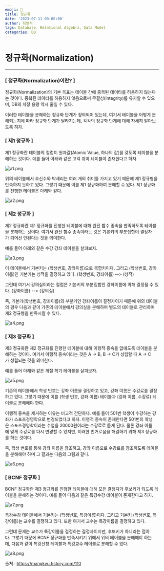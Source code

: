 ```yaml
---
emoji: 🚀
title: 정규화
date: '2023-07-11 00:00:00'
author: 최민석
tags: Database, Relational Algebra, Data Model
categories: DB
---
```

# **정규화(Normalization)**

---

### **[ 정규화(Normalization)이란? ]**

정규화(Normalization)의 기본 목표는 테이블 간에 중복된 데이타를 허용하지 않는다는 것이다. 중복된 데이터를 허용하지 않음으로써 무결성(Integrity)를 유지할 수 있으며, DB의 저장 용량 역시 줄일 수 있다.

이러한 테이블을 분해하는 정규화 단계가 정의되어 있는데, 여기서 테이블을 어떻게 분해되는지에 따라 정규화 단계가 달라지는데, 각각의 정규화 단계에 대해 자세히 알아보도록 하자.

### **[ 제1 정규화 ]**

제1 정규화란 테이블의 컬럼이 원자값(Atomic Value, 하나의 값)을 갖도록 테이블을 분해하는 것이다. 예를 들어 아래와 같은 고객 취미 테이블이 존재한다고 하자.

![a1.png](https://blog.kakaocdn.net/dn/bNbQUm/btqT18yag04/pTXJX3wB23ouk8az7EgWQ1/img.png)

위의 테이블에서 추신수와 박세리는 여러 개의 취미를 가지고 있기 때문에 제1 정규형을 만족하지 못하고 있다. 그렇기 때문에 이를 제1 정규화하여 분해할 수 있다. 제1 정규화를 진행한 테이블은 아래와 같다.

![a2.png](https://blog.kakaocdn.net/dn/bMlNZj/btqT17FWVot/jUKTAUyOdrH83pRraKw3K0/img.png)

### **[ 제2 정규화 ]**

제2 정규화란 제1 정규화를 진행한 테이블에 대해 완전 함수 종속을 만족하도록 테이블을 분해하는 것이다. 여기서 완전 함수 종속이라는 것은 기본키의 부분집합이 결정자가 되어선 안된다는 것을 의미한다.

예를 들어 아래와 같은 수강 강좌 테이블을 살펴보자.

![a3.png](https://blog.kakaocdn.net/dn/ylbaZ/btqT8Jc4K3s/0VFTPoKKFkbxZghKWDwKo1/img.png)

이 테이블에서 기본키는 (학생번호, 강좌이름)으로 복합키이다. 그리고 (학생번호, 강좌이름)인 기본키는 성적을 결정하고 있다. (학생번호, 강좌이름) --> (성적)

그런데 여기서 강의실이라는 컬럼은 기본키의 부분집합인 강좌이름에 의해 결정될 수 있다. (강좌이름) --> (강의실)

즉, 기본키(학생번호, 강좌이름)의 부분키인 강좌이름이 결정자이기 때문에 위의 테이블의 경우 다음과 같이 기존의 테이블에서 강의실을 분해하여 별도의 테이블로 관리하여 제2 정규형을 만족시킬 수 있다.

![a4.png](https://blog.kakaocdn.net/dn/bluCnc/btqT7VEOf04/Me8DfY7rtycgJPYlYQKEWK/img.png)

### **[ 제3 정규화 ]**

제3 정규화란 제2 정규화를 진행한 테이블에 대해 이행적 종속을 없애도록 테이블을 분해하는 것이다. 여기서 이행적 종속이라는 것은 A -> B, B -> C가 성립할 때 A -> C가 성립되는 것을 의미한다.

예를 들어 아래와 같은 계절 학기 테이블을 살펴보자.

![a5.png](https://blog.kakaocdn.net/dn/enwN1N/btqUeiMyErd/sP8NKCe70NKsZncGuhO9uK/img.png)

기존의 테이블에서 학생 번호는 강좌 이름을 결정하고 있고, 강좌 이름은 수강료를 결정하고 있다. 그렇기 때문에 이를 (학생 번호, 강좌 이름) 테이블과 (강좌 이름, 수강료) 테이블로 분해해야 한다.

이행적 종속을 제거하는 이유는 비교적 간단하다. 예를 들어 501번 학생이 수강하는 강좌가 스포츠경영학으로 변경되었다고 하자. 이행적 종속이 존재한다면 501번의 학생은 스포츠경영학이라는 수업을 20000원이라는 수강료로 듣게 된다. 물론 강좌 이름에 맞게 수강료를 다시 변경할 수 있지만, 이러한 번거로움을 해결하기 위해 제3 정규화를 하는 것이다.

즉, 학생 번호를 통해 강좌 이름을 참조하고, 강좌 이름으로 수강료를 참조하도록 테이블을 분해해야 하며 그 결과는 다음의 그림과 같다.

![a6.png](https://blog.kakaocdn.net/dn/ci1le3/btqUeXnPnpD/yKkURqr8cZl21f5erx42QK/img.png)

### **[ BCNF 정규화 ]**

BCNF 정규화란 제3 정규화를 진행한 테이블에 대해 모든 결정자가 후보키가 되도록 테이블을 분해하는 것이다. 예를 들어 다음과 같은 특강수강 테이블이 존재한다고 하자.

![a7.png](https://blog.kakaocdn.net/dn/bBN6xu/btqT6IlqRF4/MvBoxYMxtgS1JT7t1AymnK/img.png)

특강수강 테이블에서 기본키는 (학생번호, 특강이름)이다. 그리고 기본키 (학생번호, 특강이름)는 교수를 결정하고 있다. 또한 여기서 교수는 특강이름을 결정하고 있다.

그런데 문제는 교수가 특강이름을 결정하는 결정자이지만, 후보키가 아니라는 점이다. 그렇기 때문에 BCNF 정규화를 만족시키기 위해서 위의 테이블을 분해해야 하는데, 다음과 같이 특강신청 테이블과 특강교수 테이블로 분해할 수 있다.

![a8.png](https://img1.daumcdn.net/thumb/R1280x0/?scode=mtistory2&fname=https%3A%2F%2Fblog.kakaocdn.net%2Fdn%2F3cbHr%2Fbtq3mNylPan%2Fc6b2lBuH4OkdDNmrzGHWUk%2Fimg.png)

출처 : https://mangkyu.tistory.com/110

```toc
```
